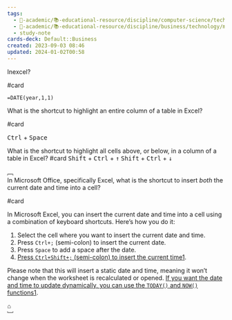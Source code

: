 ```yaml
---
tags:
  - 🔴-academic/📚-educational-resource/discipline/computer-science/technology/microsoft-excel
  - 🔴-academic/📚-educational-resource/discipline/business/technology/microsoft-excel
  - study-note
cards-deck: Default::Business
created: 2023-09-03 08:46
updated: 2024-01-02T00:58
---
```


Inexcel? 

#card 

`=DATE(year,1,1)`

What is the shortcut to highlight an entire column of a table in Excel? 

#card 

<kbd>Ctrl</kbd> + <kbd>Space</kbd>

What is the shortcut to highlight all cells above, or below, in a column of a table in Excel? #card
<kbd>Shift</kbd> + <kbd>Ctrl</kbd> + <kbd>↑</kbd>
<kbd>Shift</kbd> + <kbd>Ctrl</kbd> + <kbd>↓</kbd>
 

﹇<br>
In Microsoft Office, specifically Excel, what is the shortcut to insert *both* the current date and time into a cell?

#card 

In Microsoft Excel, you can insert the current date and time into a cell using a combination of keyboard shortcuts. Here’s how you do it:

1. Select the cell where you want to insert the current date and time.
2. Press `Ctrl+;` (semi-colon) to insert the current date.
3. Press `Space` to add a space after the date.
4. [Press `Ctrl+Shift+;` (semi-colon) to insert the current time](https://support.microsoft.com/en-us/office/insert-the-current-date-and-time-in-a-cell-b5663451-10b0-40ab-9e71-6b0ce5768138)[1](https://support.microsoft.com/en-us/office/insert-the-current-date-and-time-in-a-cell-b5663451-10b0-40ab-9e71-6b0ce5768138).

Please note that this will insert a static date and time, meaning it won’t change when the worksheet is recalculated or opened. [If you want the date and time to update dynamically, you can use the `TODAY()` and `NOW()` functions](https://support.microsoft.com/en-us/office/insert-the-current-date-and-time-in-a-cell-b5663451-10b0-40ab-9e71-6b0ce5768138)[1](https://support.microsoft.com/en-us/office/insert-the-current-date-and-time-in-a-cell-b5663451-10b0-40ab-9e71-6b0ce5768138).

⌂
<br>﹈<br>


